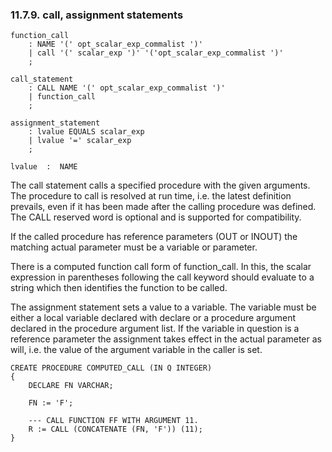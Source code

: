 <div id="callassignstmt" class="section">

<div class="titlepage">

<div>

<div>

### 11.7.9. call, assignment statements

</div>

</div>

</div>

``` programlisting
function_call
    : NAME '(' opt_scalar_exp_commalist ')'
    | call '(' scalar_exp ')' '('opt_scalar_exp_commalist ')'
    ;

call_statement
    : CALL NAME '(' opt_scalar_exp_commalist ')'
    | function_call
    ;

assignment_statement
    : lvalue EQUALS scalar_exp
    | lvalue '=' scalar_exp
    ;

lvalue  :  NAME
```

The call statement calls a specified procedure with the given arguments.
The procedure to call is resolved at run time, i.e. the latest
definition prevails, even if it has been made after the calling
procedure was defined. The CALL reserved word is optional and is
supported for compatibility.

If the called procedure has reference parameters (OUT or INOUT) the
matching actual parameter must be a variable or parameter.

There is a computed function call form of function_call. In this, the
scalar expression in parentheses following the call keyword should
evaluate to a string which then identifies the function to be called.

The assignment statement sets a value to a variable. The variable must
be either a local variable declared with declare or a procedure argument
declared in the procedure argument list. If the variable in question is
a reference parameter the assignment takes effect in the actual
parameter as will, i.e. the value of the argument variable in the caller
is set.

``` screen
CREATE PROCEDURE COMPUTED_CALL (IN Q INTEGER)
{
    DECLARE FN VARCHAR;

    FN := 'F';

    --- CALL FUNCTION FF WITH ARGUMENT 11.
    R := CALL (CONCATENATE (FN, 'F')) (11);
}
```

</div>
